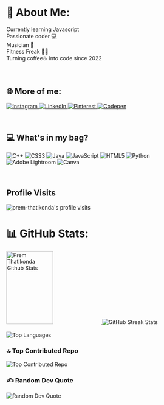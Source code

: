 <body>

  <h1>💫 About Me:</h1>
  <p>Currently learning Javascript<br>Passionate coder 💻<br> Musician 🎸<br>Fitness Freak 💪🏼<br>Turning coffee☕️ into code since 2022<br></p>
  <br>
  <h2>🌐 More of me:</h2>
  <p>
    <a href="https://instagram.com/14prem._">
      <img src="https://img.shields.io/badge/Instagram-%23E4405F.svg?logo=Instagram&logoColor=white" alt="Instagram">
    </a>
    <a href="https://linkedin.com/in/premthatikonda29">
      <img src="https://img.shields.io/badge/LinkedIn-%230077B5.svg?logo=linkedin&logoColor=white" alt="LinkedIn">
    </a>
    <a href="https://pinterest.com/premthatikonda">
      <img src="https://img.shields.io/badge/Pinterest-%23E60023.svg?logo=Pinterest&logoColor=white" alt="Pinterest">
    </a>
    <a href="https://codepen.io/prem-thatikonda29">
      <img src="https://img.shields.io/badge/Codepen-000000?style=for-the-badge&logo=codepen&logoColor=white" alt="Codepen">
    </a>
  </p>

  <br>
  <h2>💻 What's in my bag?</h2>
  <p>
    <img src="https://img.shields.io/badge/c++-%2300599C.svg?style=for-the-badge&logo=c%2B%2B&logoColor=white" alt="C++">
    <img src="https://img.shields.io/badge/css3-%231572B6.svg?style=for-the-badge&logo=css3&logoColor=white" alt="CSS3">
    <img src="https://img.shields.io/badge/java-%23ED8B00.svg?style=for-the-badge&logo=openjdk&logoColor=white" alt="Java">
    <img src="https://img.shields.io/badge/javascript-%23323330.svg?style=for-the-badge&logo=javascript&logoColor=%23F7DF1E" alt="JavaScript">
    <img src="https://img.shields.io/badge/html5-%23E34F26.svg?style=for-the-badge&logo=html5&logoColor=white" alt="HTML5">
    <img src="https://img.shields.io/badge/python-3670A0?style=for-the-badge&logo=python&logoColor=ffdd54" alt="Python">
    <img src="https://img.shields.io/badge/Adobe%20Lightroom-31A8FF.svg?style=for-the-badge&logo=Adobe%20Lightroom&logoColor=white" alt="Adobe Lightroom">
    <img src="https://img.shields.io/badge/Canva-%2300C4CC.svg?style=for-the-badge&logo=Canva&logoColor=white" alt="Canva">
  </p>
  <br>
  <h2>Profile Visits</h2>
    <p align="left"> <img src="https://komarev.com/ghpvc/?username=prem-thatikonda29&label=Profile%20views&color=0e75b6&style=flat" alt="prem-thatikonda's profile visits" /> </p>

  <div id="github-stats">
    <h1>📊 GitHub Stats:</h1>
    <p>
      <a> 
  <a href="https://github.com/prem-thatikonda29">
    <img alt="Prem Thatikonda Github Stats" src="https://denvercoder1-github-readme-stats.vercel.app/api?username=prem-thatikonda29&show_icons=true&count_private=true&theme=gotham&border_color=7F3FBF&bg_color=0D1117&title_color=F85D7F&icon_color=F8D866" height="192px" width="49.5%"/>
  </a>
      <img src="https://github-readme-streak-stats.herokuapp.com/?user=prem-thatikonda29&theme=gotham&hide_border=false" alt="GitHub Streak Stats">
      <br/><br>
      <img src="https://github-readme-stats.vercel.app/api/top-langs/?username=prem-thatikonda29&theme=gotham&hide_border=false&include_all_commits=false&count_private=false&layout=compact" alt="Top Languages">
    </p>
  </div>

  <h3>🔝 Top Contributed Repo</h3>
  <p>
    <img src="https://github-contributor-stats.vercel.app/api?username=prem-thatikonda29&limit=5&theme=algolia&combine_all_yearly_contributions=true" alt="Top Contributed Repo">
  </p>

  <h3>✍️ Random Dev Quote</h3>
  <p>
    <img src="https://quotes-github-readme.vercel.app/api?type=horizontal&theme=radical" alt="Random Dev Quote">
  </p>
</body>

</html>
